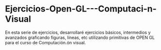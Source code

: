 # Ejercicios-Open-GL---Computaci-n-Visual
En esta serie de ejercicios, desarrollaré ejercicios básicos, intermedios y avanzados graficando figuras, líneas, etc utilizando  primitivas de OPEN GL para el curso de Computación.ón visual.
